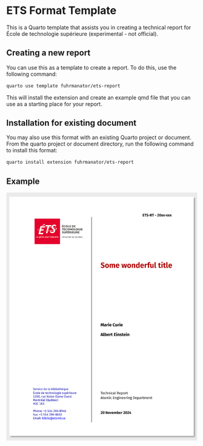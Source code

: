 

<!-- README.md is generated from README.qmd. Please edit that file -->
<!-- You must have installed R, as well as the R packages tidyverse, quarto, magick -->

# ETS Format Template

This is a Quarto template that assists you in creating a technical
report for École de technologie supérieure (experimental - not
official).

## Creating a new report

You can use this as a template to create a report. To do this, use the
following command:

``` bash
quarto use template fuhrmanator/ets-report
```

This will install the extension and create an example qmd file that you
can use as a starting place for your report.

## Installation for existing document

You may also use this format with an existing Quarto project or
document. From the quarto project or document directory, run the
following command to install this format:

``` bash
quarto install extension fuhrmanator/ets-report
```

## Example

[![](examples/template.png)](examples/template.pdf)
